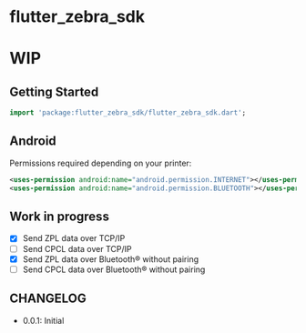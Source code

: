 # flutter_zebra_sdk

# WIP

## Getting Started

```dart
import 'package:flutter_zebra_sdk/flutter_zebra_sdk.dart';
```

## Android

Permissions required depending on your printer:

```xml
<uses-permission android:name="android.permission.INTERNET"></uses-permission>
<uses-permission android:name="android.permission.BLUETOOTH"></uses-permission>
```

## Work in progress

- [x] Send ZPL data over TCP/IP
- [ ] Send CPCL data over TCP/IP
- [x] Send ZPL data over Bluetooth® without pairing
- [ ] Send CPCL data over Bluetooth® without pairing

## CHANGELOG

- 0.0.1: Initial
